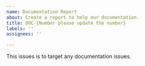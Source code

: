 ```yaml
---
name: Documentation Report
about: Create a report to help our documentation.
title: DOC-{Number please update the number}
labels: ''
assignees: ''

---
```


This issues is to target any documentation issues.
